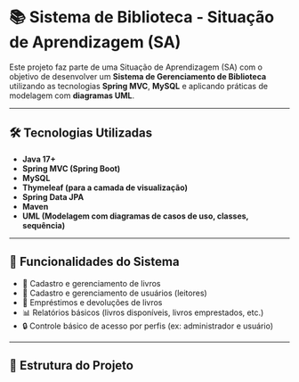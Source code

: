 # 📚 Sistema de Biblioteca - Situação de Aprendizagem (SA)

Este projeto faz parte de uma Situação de Aprendizagem (SA) com o objetivo de desenvolver um **Sistema de Gerenciamento de Biblioteca** utilizando as tecnologias **Spring MVC**, **MySQL** e aplicando práticas de modelagem com **diagramas UML**.

---

## 🛠 Tecnologias Utilizadas

- **Java 17+**
- **Spring MVC (Spring Boot)**
- **MySQL**
- **Thymeleaf (para a camada de visualização)**
- **Spring Data JPA**
- **Maven**
- **UML (Modelagem com diagramas de casos de uso, classes, sequência)**

---

## 📌 Funcionalidades do Sistema

- 📖 Cadastro e gerenciamento de livros
- 👤 Cadastro e gerenciamento de usuários (leitores)
- 📅 Empréstimos e devoluções de livros
- 📊 Relatórios básicos (livros disponíveis, livros emprestados, etc.)
- 🔒 Controle básico de acesso por perfis (ex: administrador e usuário)

---

## 📂 Estrutura do Projeto

